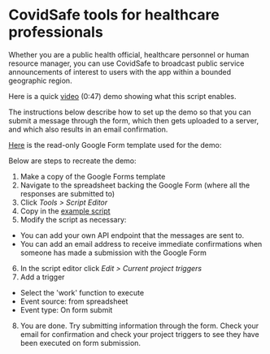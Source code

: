 # CovidSafe tools for healthcare professionals

Whether you are a public health official, healthcare personnel or human resource manager, you can use CovidSafe to broadcast public service announcements of interest to users with the app within a bounded geographic region.

Here is a quick [video](https://www.youtube.com/watch?v=sdu5YkUmRB8) (0:47) demo showing what this script enables.

The instructions below describe how to set up the demo so that you can submit a message through the form, which then gets uploaded to a server, and which also results in an email confirmation.

[Here](https://docs.google.com/forms/d/10kpUVfcqvBc5ZjWBTJQI8EQUHSc9mchx5vvCYw5PL6w/edit?usp=sharing) is the read-only Google Form template used for the demo:

Below are steps to recreate the demo:
1. Make a copy of the Google Forms template
2. Navigate to the spreadsheet backing the Google Form (where all the responses are submitted to)
3. Click *Tools > Script Editor*
4. Copy in the [example script](https://github.com/covidsafe/hcp-tools/blob/master/Code.gs)
5. Modify the script as necessary:
- You can add your own API endpoint that the messages are sent to.
- You can add an email address to receive immediate confirmations when someone has made a submission with the Google Form
6. In the script editor click *Edit > Current project triggers*
7. Add a trigger
- Select the 'work' function to execute
- Event source: from spreadsheet
- Event type: On form submit
8. You are done. Try submitting information through the form. Check your email for confirmation and check your project triggers to see they have been executed on form submission.
